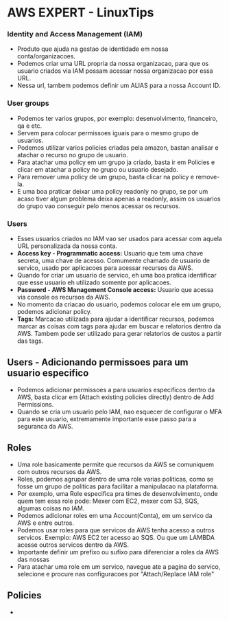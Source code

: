 # AWS EXPERT - LinuxTips

### Identity and Access Management (IAM)

- Produto que ajuda na gestao de identidade em nossa conta/organizacoes.
- Podemos criar uma URL propria da nossa organizacao, para que os usuario criados via IAM possam acessar nossa organizacao por essa URL.
- Nessa url, tambem podemos definir um ALIAS para a nossa Account ID.

### User groups

- Podemos ter varios grupos, por exemplo: desenvolvimento, financeiro, qa e etc.
- Servem para colocar permissoes iguais para o mesmo grupo de usuarios.
- Podemos utilizar varios policies criadas pela amazon, bastan analisar e atachar o recurso no grupo de usuario.
- Para atachar uma policy em um grupo ja criado, basta ir em Policies e clicar em atachar a policy no grupo ou usuario desejado.
- Para remover uma policy de um grupo, basta clicar na policy e remove-la.
- E uma boa praticar deixar uma policy readonly no grupo, se por um acaso tiver algum problema deixa apenas a readonly, assim os usuarios do grupo vao conseguir pelo menos acessar os recursos.

### Users

- Esses usuarios criados no IAM vao ser usados para acessar com aquela URL personalizada da nossa conta.
- **Access key - Programmatic access:** Usuario que tem uma chave secreta, uma chave de acesso. Comumente chamado de usuario de servico, usado por aplicacoes para acessar recursos da AWS.
- Quando for criar um usuario de servico, eh uma boa pratica identificar que esse usuario eh utilizado somente por aplicacoes.
- **Password - AWS Management Console access:** Usuario que acessa via console os recursos da AWS.
- No momento da criacao do usuario, podemos colocar ele em um grupo, podemos adicionar policy.
- **Tags:** Marcacao utilizada para ajudar a identificar recursos, podemos marcar as coisas com tags para ajudar em buscar e relatorios dentro da AWS. Tambem pode ser utilizado para gerar relatorios de custos a partir das tags.

## Users - Adicionando permissoes para um usuario especifico

- Podemos adicionar permissoes a para usuarios especificos dentro da AWS, basta clicar em (Attach existing policies directly) dentro de Add Permissions.
- Quando se cria um usuario pelo IAM, nao esquecer de configurar o MFA para este usuario, extremamente importante esse passo para a seguranca da AWS.

## Roles

- Uma role basicamente permite que recursos da AWS se comuniquem com outros recursos da AWS.
- Roles, podemos agrupar dentro de uma role varias politicas, como se fosse um grupo de politicas para facilitar a manipulacao na plataforma.
- Por exemplo, uma Role especifica pra times de desenvolvimento, onde quem tem essa role pode: Mexer com EC2, mexer com S3, SQS, algumas coisas no IAM.
- Podemos adicionar roles em uma Account(Conta), em um servico da AWS e entre outros.
- Podemos usar roles para que servicos da AWS tenha acesso a outros servicos. Exemplo: AWS EC2 ter acesso ao SQS. Ou que um LAMBDA acesse outros servicos dentro da AWS.
- Importante definir um prefixo ou sufixo para diferenciar a roles da AWS das nossas
- Para atachar uma role em um servico, navegue ate a pagina do servico, selecione e procure nas configuracoes por "Attach/Replace IAM role"

## Policies

- 
